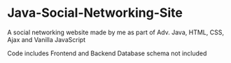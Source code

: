 # Java-Social-Networking-Site
A social networking website made by me as part of Adv. Java, HTML, CSS, Ajax and Vanilla JavaScript

Code includes Frontend and Backend 
Database schema not included
